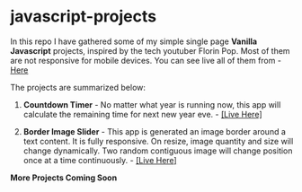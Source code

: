 # javascript-projects

In this repo I have gathered some of my simple single page  **Vanilla Javascript** projects, inspired by the tech youtuber Florin Pop. Most of them are not responsive for mobile devices. 
You can see live all of them from - [Here](https://mamunamin.github.io/javascript-projects/)

The projects are summarized below:

 1. **Countdown Timer** - No matter what year is running now, this app will calculate the remaining time for next new year eve. - [ \[Live Here\]](https://mamunamin.github.io/javascript-projects/projects/countdown-timer/index.html)
 
 
 2. **Border Image Slider** - This app is generated an image border around a text content. It is fully responsive. On resize, image quantity and size will change  dynamically. Two random contiguous image will change position once at a time continuously. -  [\[Live Here\]](https://mamunamin.github.io/javascript-projects/projects/border-image-slider/index.html)


 **More Projects Coming Soon**
 
 
